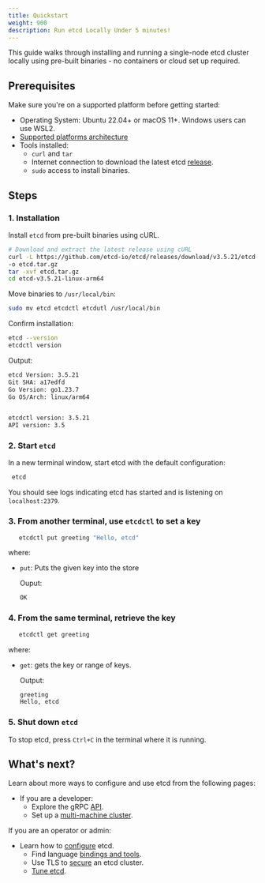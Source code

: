```yaml
---
title: Quickstart
weight: 900
description: Run etcd Locally Under 5 minutes!
---
```


This guide walks through installing and running a single-node etcd cluster locally using pre-built binaries - no containers or cloud set up required.

## Prerequisites

Make sure you're on a supported platform before getting started:

- Operating System: Ubuntu 22.04+ or macOS 11+. Windows users can use WSL2.
- [Supported platforms architecture](/docs/v3.5/op-guide/)
- Tools installed:
  - `curl` and `tar`
  - Internet connection to download the latest etcd [release](https://github.com/etcd-io/etcd/releases/).
  - `sudo` access to install binaries.

## Steps

### 1. Installation

Install `etcd` from pre-built binaries using cURL.

   ```bash
   # Download and extract the latest release using cURL
   curl -L https://github.com/etcd-io/etcd/releases/download/v3.5.21/etcd-v3.5.21-linux-arm64.tar.gz \
   -o etcd.tar.gz
   tar -xvf etcd.tar.gz
   cd etcd-v3.5.21-linux-arm64

   ```

   Move binaries to `/usr/local/bin`:

   ```bash
   sudo mv etcd etcdctl etcdutl /usr/local/bin
   ```

   Confirm installation:

   ```bash
   etcd --version
   etcdctl version
   ```

   Output:

   ```bash
   etcd Version: 3.5.21
   Git SHA: a17edfd
   Go Version: go1.23.7
   Go OS/Arch: linux/arm64


   etcdctl version: 3.5.21
   API version: 3.5

   ```

### 2. Start `etcd`

   In a new terminal window, start etcd with the default configuration:

   ```bash
    etcd
   ```

   You should see logs indicating etcd has started and is listening on `localhost:2379`.

### 3. From another terminal, use `etcdctl` to set a key

   ```bash
      etcdctl put greeting "Hello, etcd"
   ```

   where:

- `put`: Puts the given key into the store

   Ouput:

   ```bash
   OK
   ```

### 4. From the same terminal, retrieve the key

   ```bash
      etcdctl get greeting
   ```

   where:

- `get`: gets the key or range of keys.

   Output:

   ```bash
   greeting
   Hello, etcd
   ```

### 5. Shut down `etcd`

To stop etcd, press `Ctrl+C` in the terminal where it is running.

## What's next?

Learn about more ways to configure and use etcd from the following pages:

- If you are a developer:
  - Explore the gRPC [API](/docs/v3.5/learning/api).
  - Set up a [multi-machine cluster](/docs/v3.5/op-guide/clustering).

If you are an operator or admin:

- Learn how to [configure](/docs/v3.5/op-guide/configuration) etcd.
  - Find language [bindings and tools](/docs/v3.5/integrations).
  - Use TLS to [secure](/docs/v3.5/op-guide/security) an etcd cluster.
  - [Tune etcd](/docs/v3.5/tuning).
